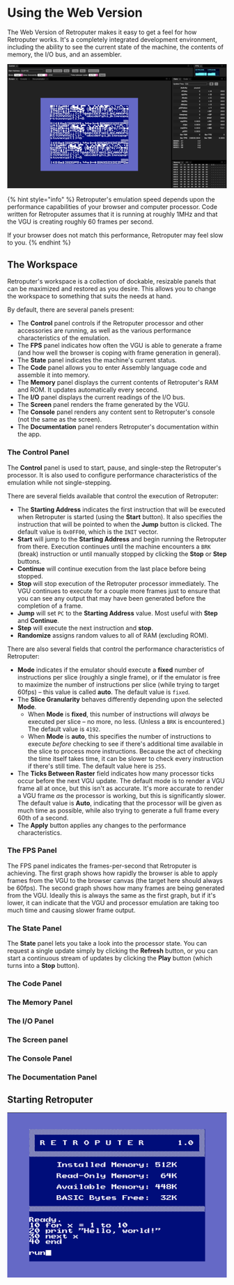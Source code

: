 # Using the Web Version

The Web Version of Retroputer makes it easy to get a feel for how Retroputer works. It's a completely integrated development environment, including the ability to see the current state of the machine, the contents of memory, the I/O bus, and an assembler. 

![The web version of Retroputer](.gitbook/assets/image%20%286%29.png)

{% hint style="info" %}
Retroputer's emulation speed depends upon the performance capabilities of your browser and computer processor. Code written for Retroputer assumes that it is running at roughly 1MHz and that the VGU is creating roughly 60 frames per second.

If your browser does not match this performance, Retroputer may feel slow to you.
{% endhint %}

## The Workspace

Retroputer's workspace is a collection of dockable, resizable panels that can be maximized and restored as you desire. This allows you to change the workspace to something that suits the needs at hand.

By default, there are several panels present:

* The **Control** panel controls if the Retroputer processor and other accessories are running, as well as the various performance characteristics of the emulation.
* The **FPS** panel indicates how often the VGU is able to generate a frame \(and how well the browser is coping with frame generation in general\).
* The **State** panel indicates the machine's current status.
* The **Code** panel allows you to enter Assembly language code and assemble it into memory.
* The **Memory** panel displays the current contents of Retroputer's RAM and ROM. It updates automatically every second.
* The **I/O** panel displays the current readings of the I/O bus.
* The **Screen** panel renders the frame generated by the VGU.
* The **Console** panel renders any content sent to Retroputer's console \(not the same as the screen\).
* The **Documentation** panel renders Retroputer's documentation within the app.

### The Control Panel

The **Control** panel is used to start, pause, and single-step the Retroputer's processor. It is also used to configure performance characteristics of the emulation while not single-stepping.

There are several fields available that control the execution of Retroputer:

* The **Starting Address** indicates the first instruction that will be executed when Retroputer is started \(using the **Start** button\). It also specifies the instruction that will be pointed to when the **Jump** button is clicked. The default value is `0x0FF00`, which is the `INIT` vector.
* **Start** will jump to the **Starting Address** and begin running the Retroputer from there. Execution continues until the machine encounters a `BRK` \(break\) instruction or until manually stopped by clicking the **Stop** or **Step** buttons.
* **Continue** will continue execution from the last place before being stopped. 
* **Stop** will stop execution of the Retroputer processor immediately. The VGU continues to execute for a couple more frames just to ensure that you can see any output that may have been generated before the completion of a frame.
* **Jump** will set `PC` to the **Starting Address** value. Most useful with **Step** and **Continue**.
* **Step** will execute the next instruction and **stop**.
* **Randomize** assigns random values to all of RAM \(excluding ROM\).

There are also several fields that control the performance characteristics of Retroputer:

* **Mode** indicates if the emulator should execute a **fixed** number of instructions per slice \(roughly a single frame\), or if the emulator is free to maximize the number of instructions per slice \(while trying to target 60fps\) – this value is called **auto**. The default value is `fixed`.
* The **Slice Granularity** behaves differently depending upon the selected **Mode**.
  * When **Mode** is **fixed**, this number of instructions will _always_ be executed per slice – no more, no less. \(Unless a `BRK` is encountered.\) The default value is `4192`.
  * When **Mode** is **auto**, this specifies the number of instructions to execute _before_ checking to see if there's additional time available in the slice to process more instructions. Because the act of checking the time itself takes time, it can be slower to check every instruction if there's still time. The default value here is `255`.
* The **Ticks Between Raster** field indicates how many processor ticks occur before the next VGU update. The default mode is to render a VGU frame all at once, but this isn't as accurate. It's more accurate to render a VGU frame _as_ the processor is working, but this is significantly slower. The default value is **Auto**, indicating that the processor will be given as much time as possible, while also trying to generate a full frame every 60th of a second.
* The **Apply** button applies any changes to the performance characteristics.

### The FPS Panel

The FPS panel indicates the frames-per-second that Retroputer is achieving. The first graph shows how rapidly the browser is able to apply frames from the VGU to the browser canvas \(the target here should always be 60fps\). The second graph shows how many frames are being generated from the VGU. Ideally this is always the same as the first graph, but if it's lower, it can indicate that the VGU and processor emulation are taking too much time and causing slower frame output.

### The State Panel

The **State** panel lets you take a look into the processor state. You can request a single update simply by clicking the **Refresh** button, or you can start a continuous stream of updates by clicking the **Play** button \(which turns into a **Stop** button\).

### The Code Panel



### The Memory Panel

### The I/O Panel

### The Screen panel

### The Console Panel

### The Documentation Panel

## Starting Retroputer

![Retroputer&apos;s Launch Screen with BASIC running](.gitbook/assets/image%20%283%29.png)





